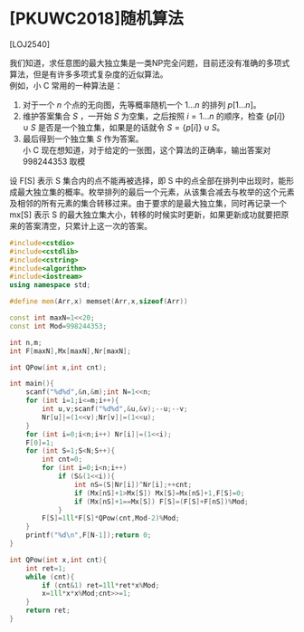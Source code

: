 # [PKUWC2018]随机算法
[LOJ2540]

我们知道，求任意图的最大独立集是一类NP完全问题，目前还没有准确的多项式算法，但是有许多多项式复杂度的近似算法。  
例如，小 C 常用的一种算法是：  
1. 对于一个 $n$ 个点的无向图，先等概率随机一个 $1\ldots n$ 的排列 $p[1\ldots n]$。  
2. 维护答案集合 $S$ ，一开始 $S$ 为空集，之后按照 $i=1\ldots n$ 的顺序，检查 $\{p[i]\}\cup S$ 是否是一个独立集，如果是的话就令 $S=\{p[i]\}\cup S$。  
3. 最后得到一个独立集 $S$ 作为答案。  
小 C 现在想知道，对于给定的一张图，这个算法的正确率，输出答案对 $998244353$ 取模

设 F[S] 表示 S 集合内的点不能再被选择，即 S 中的点全部在排列中出现时，能形成最大独立集的概率。枚举排列的最后一个元素，从该集合减去与枚举的这个元素及相邻的所有元素的集合转移过来。由于要求的是最大独立集，同时再记录一个 mx[S] 表示 S 的最大独立集大小，转移的时候实时更新，如果更新成功就要把原来的答案清空，只累计上这一次的答案。

```cpp
#include<cstdio>
#include<cstdlib>
#include<cstring>
#include<algorithm>
#include<iostream>
using namespace std;

#define mem(Arr,x) memset(Arr,x,sizeof(Arr))

const int maxN=1<<20;
const int Mod=998244353;

int n,m;
int F[maxN],Mx[maxN],Nr[maxN];

int QPow(int x,int cnt);

int main(){
	scanf("%d%d",&n,&m);int N=1<<n;
	for (int i=1;i<=m;i++){
		int u,v;scanf("%d%d",&u,&v);--u;--v;
		Nr[u]|=(1<<v);Nr[v]|=(1<<u);
	}
	for (int i=0;i<n;i++) Nr[i]|=(1<<i);
	F[0]=1;
	for (int S=1;S<N;S++){
		int cnt=0;
		for (int i=0;i<n;i++)
			if (S&(1<<i)){
				int nS=(S|Nr[i])^Nr[i];++cnt;
				if (Mx[nS]+1>Mx[S]) Mx[S]=Mx[nS]+1,F[S]=0;
				if (Mx[nS]+1==Mx[S]) F[S]=(F[S]+F[nS])%Mod;
			}
		F[S]=1ll*F[S]*QPow(cnt,Mod-2)%Mod;
	}
	printf("%d\n",F[N-1]);return 0;
}

int QPow(int x,int cnt){
	int ret=1;
	while (cnt){
		if (cnt&1) ret=1ll*ret*x%Mod;
		x=1ll*x*x%Mod;cnt>>=1;
	}
	return ret;
}
```